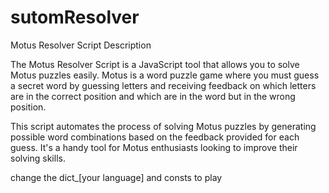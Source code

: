 # sutomResolver

Motus Resolver Script
Description

The Motus Resolver Script is a JavaScript tool that allows you to solve Motus puzzles easily. Motus is a word puzzle game where you must guess a secret word by guessing letters and receiving feedback on which letters are in the correct position and which are in the word but in the wrong position.

This script automates the process of solving Motus puzzles by generating possible word combinations based on the feedback provided for each guess. It's a handy tool for Motus enthusiasts looking to improve their solving skills.

change the dict_[your language] and consts to play
